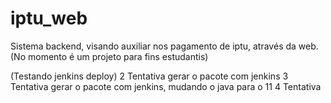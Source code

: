 # iptu_web
Sistema backend, visando auxiliar nos pagamento de iptu, através da web. (No momento é um projeto para fins estudantis) 

(Testando jenkins deploy)
2 Tentativa gerar o pacote com jenkins
3 Tentativa gerar o pacote com jenkins, mudando o java para o 11
4 Tentativa
